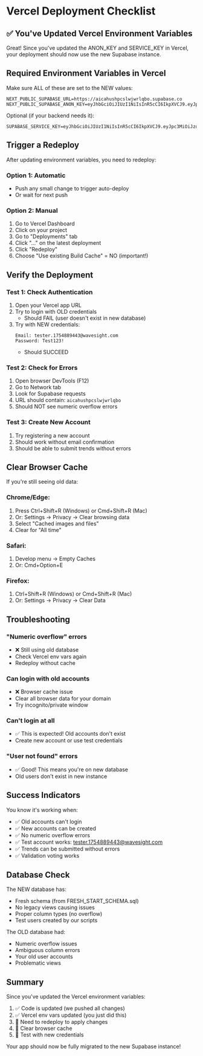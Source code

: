 # Vercel Deployment Checklist

## ✅ You've Updated Vercel Environment Variables

Great! Since you've updated the ANON_KEY and SERVICE_KEY in Vercel, your deployment should now use the new Supabase instance.

## Required Environment Variables in Vercel

Make sure ALL of these are set to the NEW values:

```
NEXT_PUBLIC_SUPABASE_URL=https://aicahushpcslwjwrlqbo.supabase.co
NEXT_PUBLIC_SUPABASE_ANON_KEY=eyJhbGciOiJIUzI1NiIsInR5cCI6IkpXVCJ9.eyJpc3MiOiJzdXBhYmFzZSIsInJlZiI6ImFpY2FodXNocGNzbHdqd3JscWJvIiwicm9sZSI6ImFub24iLCJpYXQiOjE3NTQ4ODc1NTQsImV4cCI6MjA3MDQ2MzU1NH0.rLPnouZXA1ejWG0tuurIb5sgo5CCHe15M4knaANrR2w
```

Optional (if your backend needs it):
```
SUPABASE_SERVICE_KEY=eyJhbGciOiJIUzI1NiIsInR5cCI6IkpXVCJ9.eyJpc3MiOiJzdXBhYmFzZSIsInJlZiI6ImFpY2FodXNocGNzbHdqd3JscWJvIiwicm9sZSI6InNlcnZpY2Vfcm9sZSIsImlhdCI6MTc1NDg4NzU1NCwiZXhwIjoyMDcwNDYzNTU0fQ.0VJxNsrW0NDUXyRGbjEqmSu6ugf3J78khKoRpIIMK6w
```

## Trigger a Redeploy

After updating environment variables, you need to redeploy:

### Option 1: Automatic
- Push any small change to trigger auto-deploy
- Or wait for next push

### Option 2: Manual
1. Go to Vercel Dashboard
2. Click on your project
3. Go to "Deployments" tab
4. Click "..." on the latest deployment
5. Click "Redeploy"
6. Choose "Use existing Build Cache" = NO (important!)

## Verify the Deployment

### Test 1: Check Authentication
1. Open your Vercel app URL
2. Try to login with OLD credentials
   - Should FAIL (user doesn't exist in new database)
3. Try with NEW credentials:
   ```
   Email: tester.1754889443@wavesight.com
   Password: Test123!
   ```
   - Should SUCCEED

### Test 2: Check for Errors
1. Open browser DevTools (F12)
2. Go to Network tab
3. Look for Supabase requests
4. URL should contain: `aicahushpcslwjwrlqbo`
5. Should NOT see numeric overflow errors

### Test 3: Create New Account
1. Try registering a new account
2. Should work without email confirmation
3. Should be able to submit trends without errors

## Clear Browser Cache

If you're still seeing old data:

### Chrome/Edge:
1. Press Ctrl+Shift+R (Windows) or Cmd+Shift+R (Mac)
2. Or: Settings → Privacy → Clear browsing data
3. Select "Cached images and files"
4. Clear for "All time"

### Safari:
1. Develop menu → Empty Caches
2. Or: Cmd+Option+E

### Firefox:
1. Ctrl+Shift+R (Windows) or Cmd+Shift+R (Mac)
2. Or: Settings → Privacy → Clear Data

## Troubleshooting

### "Numeric overflow" errors
- ❌ Still using old database
- Check Vercel env vars again
- Redeploy without cache

### Can login with old accounts
- ❌ Browser cache issue
- Clear all browser data for your domain
- Try incognito/private window

### Can't login at all
- ✅ This is expected! Old accounts don't exist
- Create new account or use test credentials

### "User not found" errors
- ✅ Good! This means you're on new database
- Old users don't exist in new instance

## Success Indicators

You know it's working when:
- ✅ Old accounts can't login
- ✅ New accounts can be created
- ✅ No numeric overflow errors
- ✅ Test account works: tester.1754889443@wavesight.com
- ✅ Trends can be submitted without errors
- ✅ Validation voting works

## Database Check

The NEW database has:
- Fresh schema (from FRESH_START_SCHEMA.sql)
- No legacy views causing issues
- Proper column types (no overflow)
- Test users created by our scripts

The OLD database had:
- Numeric overflow issues
- Ambiguous column errors
- Your old user accounts
- Problematic views

## Summary

Since you've updated the Vercel environment variables:
1. ✅ Code is updated (we pushed all changes)
2. ✅ Vercel env vars updated (you just did this)
3. 🔄 Need to redeploy to apply changes
4. 🔄 Clear browser cache
5. 🔄 Test with new credentials

Your app should now be fully migrated to the new Supabase instance!